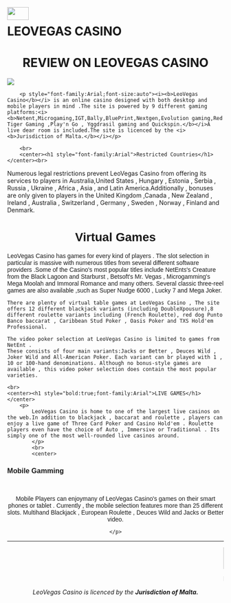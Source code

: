 <html>
 <head>
	 <meta charset="UTF-8"/>
	 <link rel="stylesheet" href="" type="text/css"/>
 </head>
	 <body >
	<img align="left" src="https://drive.google.com/uc?export=view&id=15Ddh-RlcgTwJfgilkQFdS-v0A2Py5OZi" width=50 height=30/>
	<h1> LEOVEGAS CASINO</h1>
	<center>
<h1 style="bold:true">REVIEW ON LEOVEGAS CASINO </h1>
</center>
	<img src="https://drive.google.com/uc?export=view&id=15Ddh-RlcgTwJfgilkQFdS-v0A2Py5OZi"/>
</center>
	
		<p style="font-family:Arial;font-size:auto"><i><b>LeoVegas Casino</b></i> is an online casino designed with both desktop and mobile players in mind .The site is powered by 9 different gaming platforms:<i><b>Netent,Microgaming,IGT,Bally,BluePrint,Nextgen,Evolution gaming,Red Tiger Gaming ,Play'n Go , Yggdrasil gaming and Quickspin.</b></i>A live dear room is included.The site is licenced by the <i><b>Jurisdiction of Malta.</b></i></p>
		
		<br>
		<center><h1 style="font-family:Arial">Restricted Countries</h1></center><br>

<p>Numerous legal restrictions prevent LeoVegas Casino from offering its services to players in Australia,United States , Hungary , Estonia , Serbia , Russia , Ukraine , Africa , Asia , and Latin America.Additionally , bonuses are only given to players in the United Kingdom ,Canada , New Zealand , Ireland , Australia , Switzerland , Germany , Sweden , Norway , Finland and Denmark.

<br>
<center><h1 style="font-family:Arial">Virtual Games</h1></center>
<p  style="font-family:Arial;font-size:auto">
	LeoVegas Casino has games for every kind of players . The slot selection in particular is massive with numerous titles from several different software providers .Some of the Casino's most popular titles include NetEnts's Creature from the Black Lagoon and Starburst , Betsoft's Mr. Vegas , Microgamming's Mega Moolah and Immoral Romance and many others. Several classic three-reel games are also available ,such as Super Nudge 6000 , Lucky 7 and Mega Joker.

	There are plenty of virtual table games at LeoVegas Casino , The site offers 12 different blackjack variants (including DoubleXpousure),8 different roulette variants including (French Roulette), red dog Punto Banco baccarat , Caribbean Stud Poker , Oasis Poker and TXS Hold'em Professional.

	The video poker selection at LeoVegas Casino is limited to games from NetEnt .
	These consists of four main variants:Jacks or Better , Deuces Wild , Joker Wild and All-American Poker. Each variant can br played with 1 , 10 or 100-hand denominations. Although no bonus-style games are available , this video poker selection does contain the most popular varieties.
</p>
	
	<br>
	<center><h1 style="bold:true;font-family:Arial">LIVE GAMES</h1></center>
		<p>
			LeoVegas Casino is home to one of the largest live casinos on the web.In addition to blackjack , baccarat and roulette , players can enjoy a live game of Three Card Poker and Casino Hold'em . Roulette players even have the choice of Auto , Immersive or Traditional . Its simply one of the most well-rounded live casinos around.
			</p>
			<br>
			<center>
<h3 style="font-family:Arial;font-size:auto">Mobile Gamming</h3></center><br>
<center>
<p style="font-family:Arial;font-size:auto">
	Mobile Players can enjoymany of LeoVegas Casino's games on their smart phones or tablet . Currently , the mobile selection features more than 25 different slots.
	Multihand Blackjack , European Roulette , Deuces Wild and Jacks or Better video.

	</p>
</center>
<center>
<hr>
<marquee>
<img align="left" src="https://drive.google.com/uc?export=view&id=15Ddh-RlcgTwJfgilkQFdS-v0A2Py5OZi" width=50 height=50/>
</marquee>
</center>
<center>
<marquee>
<p>Leovegas Casino</p>
</marquee>
<footer><i>LeoVegas Casino is licenced by the <b>Jurisdiction of Malta.</i></footer>
</center>

</body>
</html>

